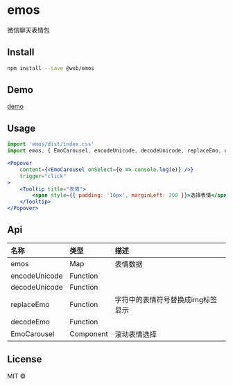 # emos
微信聊天表情包

## Install

```bash
npm install --save @wxb/emos
```

## Demo
[demo](http://git.wxb.com/pages/shipnew/emos/public/index.html)

## Usage

```jsx
import 'emos/dist/index.css'
import emos, { EmoCarousel, encodeUnicode, decodeUnicode, replaceEmo, decodeEmo } from 'emos'

<Popover
    content={<EmoCarousel onSelect={e => console.log(e)} />}
    trigger="click"
>
    <Tooltip title="表情">
        <span style={{ padding: '10px', marginLeft: 200 }}>选择表情</span>
    </Tooltip>
</Popover>

```


## Api
| 名称 | 类型 | 描述
| :-----|:-----|:----
| emos | Map | 表情数据
| encodeUnicode | Function | 
| decodeUnicode | Function | 
| replaceEmo | Function | 字符中的表情符号替换成img标签显示
| decodeEmo | Function | 
| EmoCarousel | Component | 滚动表情选择

## License

MIT © [](https://github.com/)
